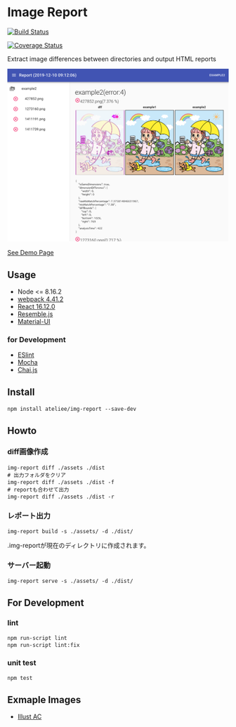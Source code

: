 # Image Report

[![Build Status](https://travis-ci.com/ateliee/img-report.svg?branch=master)](https://travis-ci.com/ateliee/img-report)

[![Coverage Status](https://coveralls.io/repos/github/ateliee/img-report/badge.svg?branch=master)](https://coveralls.io/github/ateliee/img-report?branch=master)

Extract image differences between directories and output HTML reports

![](examples/img/screen.png)

[See Demo Page](https://ateliee.github.io/img-report/)

## Usage

* Node <= 8.16.2
* [webpack 4.41.2](https://webpack.js.org/)
* [React 16.12.0](https://ja.reactjs.org/)
* [Resemble.js](https://github.com/rsmbl/Resemble.js)
* [Material-UI](https://material-ui.com/)

### for Development

* [ESlint](https://eslint.org/)
* [Mocha](https://mochajs.org/)
* [Chai.js](https://www.chaijs.com/)

## Install
```
npm install ateliee/img-report --save-dev
```

## Howto

### diff画像作成
```
img-report diff ./assets ./dist
# 出力フォルダをクリア
img-report diff ./assets ./dist -f
# reportも合わせて出力
img-report diff ./assets ./dist -r
```

### レポート出力

```
img-report build -s ./assets/ -d ./dist/
```

.img-reportが現在のディレクトリに作成されます。

### サーバー起動
```
img-report serve -s ./assets/ -d ./dist/
```

## For Development

### lint
```
npm run-script lint
npm run-script lint:fix
```

### unit test
```
npm test
```

## Exmaple Images

* [Illust AC](https://www.ac-illust.com/)